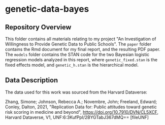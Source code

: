 # genetic-data-bayes

## Repository Overview

This folder contains all materials relating to my project "An Investigation of Willingness to Provide Genetic Data to Public Schools". The `paper` folder contains the Rmd document for my final report, and the resulting PDF paper. The `models` folder contains the STAN code for the two Bayesian logistic regression models analyzed in this report, where `genetic_fixed.stan` is the fixed effects model, and `genetic_h.stan` is the hierarchical model.

## Data Description

The data used for this work was sourced from the Harvard Dataverse:

Zhang, Simone; Johnson, Rebecca A.; Novembre, John; Freeland, Edward; Conley, Dalton, 2021, "Replication Data for: Public attitudes toward genetic risk scoring in medicine and beyond", <https://doi.org/10.7910/DVN/CL5XCF>, Harvard Dataverse, V1, UNF:6:3KufPpI/2BYGTabJ367dMQ== [fileUNF]
